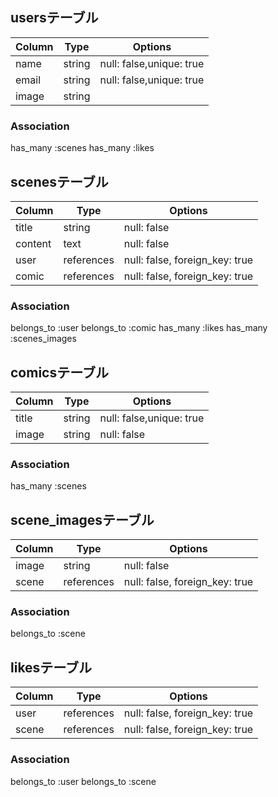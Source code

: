 
## usersテーブル
|Column|Type|Options|
|------|----|-------|
|name|string|null: false,unique: true|
|email|string|null: false,unique: true|
|image|string|

### Association
has_many :scenes
has_many :likes

## scenesテーブル
|Column|Type|Options|
|------|----|-------|
|title|string|null: false|
|content|text|null: false|
|user|references|null: false, foreign_key: true|
|comic|references|null: false, foreign_key: true|

### Association
belongs_to :user
belongs_to :comic
has_many :likes
has_many :scenes_images

## comicsテーブル
|Column|Type|Options|
|------|----|-------|
|title|string|null: false,unique: true|
|image|string|null: false|

### Association
has_many :scenes

## scene_imagesテーブル
|Column|Type|Options|
|------|----|-------|
|image|string|null: false|
|scene|references|null: false, foreign_key: true|

### Association
belongs_to :scene

## likesテーブル
|Column|Type|Options|
|------|----|-------|
|user|references|null: false, foreign_key: true|
|scene|references|null: false, foreign_key: true|

### Association
belongs_to :user
belongs_to :scene
